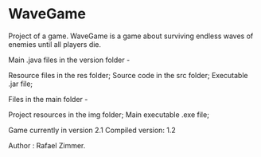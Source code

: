 # WaveGame
Project of a game. WaveGame is a game about surviving endless waves of enemies until all players die.

Main .java files in the version folder -

Resource files in the res folder;
Source code in the src folder;
Executable .jar file;

Files in the main folder -

Project resources in the img folder;
Main executable .exe file;

Game currently in version 2.1
Compiled version: 1.2

Author :
Rafael Zimmer.
